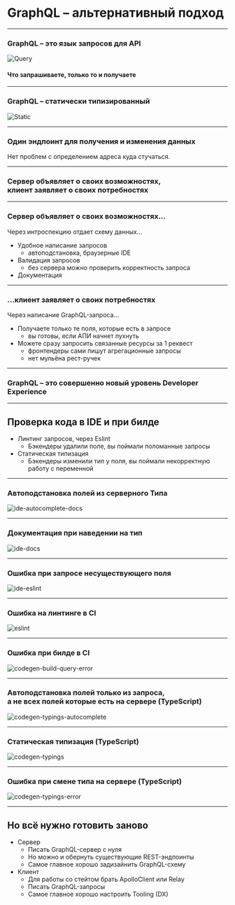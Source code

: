 # GraphQL – альтернативный подход

-----

### GraphQL – это язык запросов для API

![Query](./query.png) <!-- .element: class="plain" style="width: 800px" -->

#### Что запрашиваете, только то и получаете <!-- .element: class="green fragment" -->

-----

### GraphQL – статически типизированный

![Static](./static.png) <!-- .element: class="plain" style="width: 800px" -->

-----

### Один эндпоинт для получения и изменения данных <!-- .element: class="green" -->

Нет проблем с определением адреса куда стучаться. <!-- .element: class="fragment" -->

-----

### Сервер объявляет о своих возможностях, <br />клиент заявляет о своих потребностях <!-- .element: class="green" -->

-----

### Сервер объявляет о своих возможностях... <!-- .element: class="green" -->

Через интроспекцию отдает схему данных... <!-- .element: class="fragment apollo" -->

- Удобное написание запросов <!-- .element: class="fragment" -->
  - автоподстановка, браузерные IDE <!-- .element: class="orange fragment" -->
- Валидация запросов <!-- .element: class="fragment" -->
  - без сервера можно проверить корректность запроса <!-- .element: class="orange fragment" -->
- Документация <!-- .element: class="fragment" -->

-----

### ...клиент заявляет о своих потребностях <!-- .element: class="green" -->

Через написание GraphQL-запроса... <!-- .element: class="fragment apollo" -->

- Получаете только те поля, которые есть в запросе <!-- .element: class="fragment" -->
  - вы готовы, если АПИ начнет пухнуть <!-- .element: class="orange fragment" -->
- Можете сразу запросить связанные ресурсы за 1 реквест <!-- .element: class="fragment" -->
  - фронтендеры сами пишут агрегационные запросы <!-- .element: class="orange fragment" -->
  - нет мульёна рест-ручек <!-- .element: class="orange fragment" -->

-----

### GraphQL – это совершенно новый уровень Developer Experience <!-- .element: class="green" -->

-----

## Проверка кода в IDE и при билде <!-- .element: class="green" -->

- Линтинг запросов, через Eslint <!-- .element: class="fragment" -->
  - Бэкендеры удалили поле, вы поймали поломанные запросы <!-- .element: class="orange fragment" -->
- Статическая типизация <!-- .element: class="fragment" -->
  - Бэкендеры изменили тип у поля, вы поймали некорректную работу с переменной <!-- .element: class="orange fragment" -->

-----

### Автоподстановка полей из серверного Типа

![ide-autocomplete-docs](./ide-autocomplete-docs.png)

-----

### Документация при наведении на тип

![ide-docs](./ide-docs.png)

-----

### Ошибка при запросе несуществующего поля

![ide-eslint](./ide-eslint.png)

-----

### Ошибка на линтинге в CI

![eslint](./eslint.png)

-----

### Ошибка при билде в CI

![codegen-build-query-error](./codegen-build-query-error.png)

-----

### Автоподстановка полей только из запроса, <br/>а не всех полей которые есть на сервере  (TypeScript)

![codegen-typings-autocomplete](./codegen-typings-autocomplete.png)

-----

### Статическая типизация (TypeScript)

![codegen-typings](./codegen-typings.png)

-----

### Ошибка при смене типа на сервере (TypeScript)

![codegen-typings-error](./codegen-typings-error.png)

-----

## Но всё нужно готовить заново <!-- .element: class="green" -->

- Сервер <!-- .element: class="fragment" -->
  - Писать GraphQL-сервер с нуля <!-- .element: class="orange fragment" -->
  - Но можно и обернуть существующие REST-эндпоинты <!-- .element: class="orange fragment" -->
  - Самое главное хорошо задизайнить GraphQL-схему <!-- .element: class="red fragment" -->
- Клиент <!-- .element: class="fragment" -->
  - Для работы со стейтом брать ApolloClient или Relay <!-- .element: class="orange fragment" -->
  - Писать GraphQL-запросы <!-- .element: class="orange fragment" -->
  - Самое главное хорошо настроить Tooling (DX) <!-- .element: class="red fragment" -->
